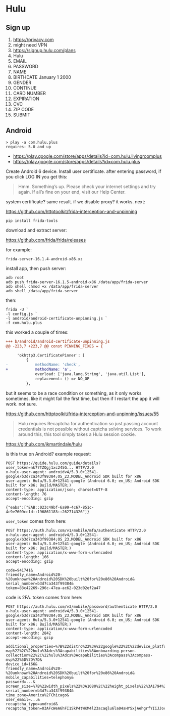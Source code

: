 # Hulu

## Sign up

1. https://privacy.com
2. might need VPN
3. https://signup.hulu.com/plans
4. Hulu
5. EMAIL
6. PASSWORD
7. NAME
8. BIRTHDATE January 1 2000
9. GENDER
10. CONTINUE
11. CARD NUMBER
12. EXPIRATION
13. CVC
14. ZIP CODE
15. SUBMIT

## Android

~~~
> play -a com.hulu.plus
requires: 5.0 and up
~~~

- https://play.google.com/store/apps/details?id=com.hulu.livingroomplus
- https://play.google.com/store/apps/details?id=com.hulu.plus

Create Android 6 device. Install user certificate. after entering password, if
you click LOG IN you get this:

> Hmm. Something’s up. Please check your internet settings and try again. If
> all’s fine on your end, visit our Help Center.

system certificate? same result. if we disable proxy? it works. next:

https://github.com/httptoolkit/frida-interception-and-unpinning

~~~
pip install frida-tools
~~~

download and extract server:

https://github.com/frida/frida/releases

for example:

~~~
frida-server-16.1.4-android-x86.xz
~~~

install app, then push server:

~~~
adb root
adb push frida-server-16.1.5-android-x86 /data/app/frida-server
adb shell chmod +x /data/app/frida-server
adb shell /data/app/frida-server
~~~

then:

~~~
frida -U `
-l config.js `
-l android/android-certificate-unpinning.js `
-f com.hulu.plus
~~~

this worked a couple of times:

~~~diff
+++ b/android/android-certificate-unpinning.js
@@ -223,7 +223,7 @@ const PINNING_FIXES = {

     'okhttp3.CertificatePinner': [
         {
-            methodName: 'check',
+            methodName: 'a',
             overload: ['java.lang.String', 'java.util.List'],
             replacement: () => NO_OP
         },
~~~

but it seems to be a race condition or something, as it only works sometimes.
like it might fail the first time, but then if I restart the app it will work.
not sure.

https://github.com/httptoolkit/frida-interception-and-unpinning/issues/55

> Hulu requires Recaptcha for authentication so just passing account credentials
> is not possible without captcha solving services. To work around this, this
> tool simply takes a Hulu session cookie.

https://github.com/jkmartindale/hulu

is this true on Android? example request:

~~~
POST https://guide.hulu.com/guide/details?user_token=nk77TZQgj1xc245G... HTTP/2.0
x-hulu-user-agent: androidv4/5.3.0+12541-google/b3d7ca343f99384;OS_23,MODEL_Android SDK built for x86
user-agent: Hulu/5.3.0+12541-google (Android 6.0; en_US; Android SDK built for x86; Build/MASTER;)
content-type: application/json; charset=UTF-8
content-length: 76
accept-encoding: gzip

{"eabs":["EAB::023c49bf-6a99-4c67-851c-4c9e7609cc1d::196861183::262714326"]}
~~~

`user_token` comes from here:

~~~
POST https://auth.hulu.com/v1/mobile/mfa/authenticate HTTP/2.0
x-hulu-user-agent: androidv4/5.3.0+12541-google/b3d7ca343f99384;OS_23,MODEL_Android SDK built for x86
user-agent: Hulu/5.3.0+12541-google (Android 6.0; en_US; Android SDK built for x86; Build/MASTER;)
content-type: application/x-www-form-urlencoded
content-length: 166
accept-encoding: gzip

code=941741&
friendly_name=Android%20-%20unknown%20Android%20SDK%20built%20for%20x86%20Android&
serial_number=b3d7ca343f99384&
token=83c42269-296c-47ea-ac62-023d02ef2a47
~~~

code is 2FA. token comes from here:

~~~
POST https://auth.hulu.com/v3/mobile/password/authenticate HTTP/2.0
x-hulu-user-agent: androidv4/5.3.0+12541-google/b3d7ca343f99384;OS_23,MODEL_Android SDK built for x86
user-agent: Hulu/5.3.0+12541-google (Android 6.0; en_US; Android SDK built for x86; Build/MASTER;)
content-type: application/x-www-form-urlencoded
content-length: 2842
accept-encoding: gzip

additional_properties=%7B%22distro%22%3A%22google%22%2C%22device_platform%22%3A%22Android%22%2C%22device_type%22%3A%22mobile%22%2C%22app_version%22%3A%225.3.0%22%2C%22device_family%22%3A%22Android%22%2C%22build_number%22%3A%225012541%22%2C%22device_os%22%3A%22Android%20REL6.0%22%2C%22device_manufacturer%22%3A%22unknown%22%2C%22device_product%22%3A%22Android%20REL6.0%22%2C%22device_model%22%3A%22Android%20SDK%20built%20for%20x86%22%2C%22device_capabilities%22%3A%7B%22device%22%3A%7B%22hulu%3Aapp%3Aandroid%22%3A%225.3.0%22%2C%22hulu%3Aplatform%3Aandroid%3Agoogleplay%22%3A%2223%22%2C%22hulu%3Adevices%3Aunknown%3Aandroidsdkbuiltforx86%22%3A%22%22%7D%2C%22capabilities%22%3A%5B%22hulu%3Adcs%3Acapabilities%3Acompass%3Asite-map%22%2C%22hulu%3Adcs%3Acapabilities%3Aonboarding-person-collection%22%2C%22hulu%3Adcs%3Acapabilities%3Acompass%3Acompass-mvp%22%5D%7D%7D&
device_id=166&
friendly_name=Android%20-%20unknown%20Android%20SDK%20built%20for%20x86%20Android&
mobile_capabilities=telephony&
password=...&
screen_size=%7B%22width_pixels%22%3A1080%2C%22height_pixels%22%3A1794%2C%22width_pixel_density_in_inches%22%3A420%2C%22height_pixel_density_in_inches%22%3A420%7D&
serial_number=b3d7ca343f99384&
time_zone=America%2FChicago&
user_email=...&
recaptcha_type=android&
recaptcha_token=03AFcWeA6hFI1SkP4tWKM4l23acaqlu6la04aHYSxjAehgrfYIiJJocCXpLnkW...
~~~
